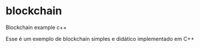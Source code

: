 # blockchain
Blockchain example c++ 

Esse é um exemplo de blockchain simples e didático implementado em C++
